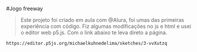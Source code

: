  #Jogo freeway 


>Este projeto foi criado em aula com @Alura, foi umas das primeiras experiência com código.
>Fiz algumas modificações no js e html e usei o editor web p5.js. Com o link abaixo te leva direto a página.

```
https://editor.p5js.org/michaelkuhnedelima/sketches/3-vvXutzq 
```
